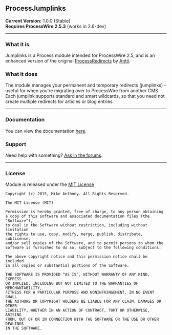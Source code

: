 ## ProcessJumplinks

**Current Version:** 1.0.0 (Stable)<br>
**Requires ProcessWire 2.5.3** (works in 2.6-dev)

---

### What it is

Jumplinks is a Process module intended for ProcessWire 2.5, and is an enhanced version of the original [ProcessRedirects](https://processwire.com/talk/topic/148-release-redirects/) by [Antti](https://twitter.com/apeisa).

### What it does

The module manages your permanent and temporary redirects (jumplinks) - useful for when you're migrating over to ProcessWire from another CMS. Each jumplink supports standard and smart wildcards, so that you need not create multiple redirects for articles or blog entries.

---

### Documentation

You can view the documentation [here](https://github.com/mike-anthony/ProcessJumplinks/wiki).

### Support

Need help with something? [Ask in the forums](https://processwire.com/talk/topic/8697-module-jumplinks/).

---

### License

Module is released under the [MIT License](http://mikeanthony.mit-license.org/)

```
Copyright (c) 2015, Mike Anthony. All Rights Reserved.

The MIT License (MIT)

Permission is hereby granted, free of charge, to any person obtaining
a copy of this software and associated documentation files (the “Software”),
to deal in the Software without restriction, including without limitation
the rights to use, copy, modify, merge, publish, distribute, sublicense,
and/or sell copies of the Software, and to permit persons to whom the
Software is furnished to do so, subject to the following conditions:

The above copyright notice and this permission notice shall be included
in all copies or substantial portions of the Software.

THE SOFTWARE IS PROVIDED “AS IS”, WITHOUT WARRANTY OF ANY KIND, EXPRESS
OR IMPLIED, INCLUDING BUT NOT LIMITED TO THE WARRANTIES OF MERCHANTABILITY,
FITNESS FOR A PARTICULAR PURPOSE AND NONINFRINGEMENT. IN NO EVENT SHALL
THE AUTHORS OR COPYRIGHT HOLDERS BE LIABLE FOR ANY CLAIM, DAMAGES OR OTHER
LIABILITY, WHETHER IN AN ACTION OF CONTRACT, TORT OR OTHERWISE, ARISING
FROM, OUT OF OR IN CONNECTION WITH THE SOFTWARE OR THE USE OR OTHER DEALINGS
IN THE SOFTWARE.
```